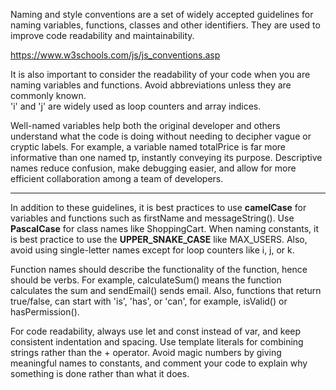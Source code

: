 
Naming and style conventions are a set of widely accepted guidelines for naming variables, functions, classes and other identifiers. They are used to improve code readability and maintainability.

https://www.w3schools.com/js/js_conventions.asp

It is also important to consider the readability of your code when you are naming variables and functions. Avoid abbreviations unless they are commonly known.  
'i' and 'j' are widely used as loop counters and array indices.

Well-named variables help both the original developer and others understand what the code is doing without needing to decipher vague or cryptic labels. For example, a variable named totalPrice is far more informative than one named tp, instantly conveying its purpose. Descriptive names reduce confusion, make debugging easier, and allow for more efficient collaboration among a team of developers.

---
In addition to these guidelines, it is best practices to use **camelCase** for variables and functions such as firstName and messageString(). Use **PascalCase** for class names like ShoppingCart. When naming constants, it is best practice to use the **UPPER_SNAKE_CASE** like MAX_USERS. Also, avoid using single-letter names except for loop counters like i, j, or k.

Function names should describe the functionality of the function, hence should be verbs. For example, calculateSum() means the function calculates the sum and sendEmail() sends email. Also, functions that return true/false, can start with 'is', 'has', or 'can', for example, isValid() or hasPermission().

For code readability, always use let and const instead of var, and keep consistent indentation and spacing. Use template literals for combining strings rather than the + operator. Avoid magic numbers by giving meaningful names to constants, and comment your code to explain why something is done rather than what it does.